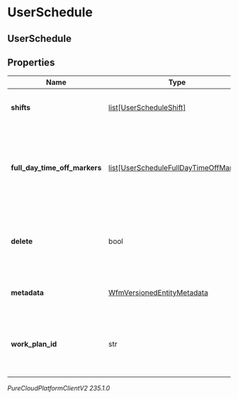 # UserSchedule

## UserSchedule

## Properties

|Name | Type | Description | Notes|
|------------ | ------------- | ------------- | -------------|
| **shifts** | [list[UserScheduleShift]](UserScheduleShift) | The shifts that belong to this schedule | [optional] |
| **full_day_time_off_markers** | [list[UserScheduleFullDayTimeOffMarker]](UserScheduleFullDayTimeOffMarker) | Markers to indicate a full day time off request, relative to the management unit time zone | [optional] |
| **delete** | bool | If marked true for updating an existing user schedule, it will be deleted | [optional] |
| **metadata** | [WfmVersionedEntityMetadata](WfmVersionedEntityMetadata) | Version metadata for this schedule | |
| **work_plan_id** | str | ID of the work plan associated with the user during schedule creation | [optional] |



_PureCloudPlatformClientV2 235.1.0_
